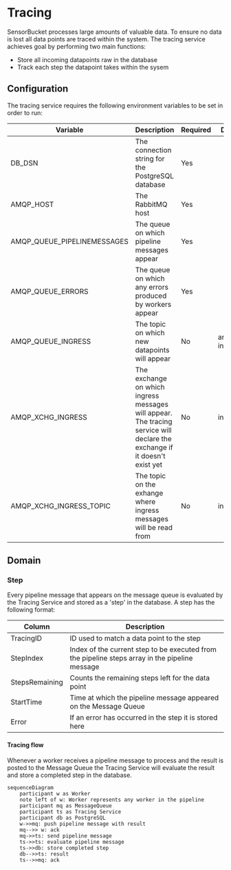 # Tracing

SensorBucket processes large amounts of valuable data. To ensure no data is lost all data points are traced within the system. The tracing service achieves goal by performing two main functions:

- Store all incoming datapoints raw in the database
- Track each step the datapoint takes within the sysem

## Configuration

The tracing service requires the following environment variables to be set in order to run:

| Variable                    | Description                                                                                                               | Required | Default         |
| --------------------------- | ------------------------------------------------------------------------------------------------------------------------- | -------- | --------------- |
| DB_DSN                      | The connection string for the PostgreSQL database                                                                         | Yes      |                 |
| AMQP_HOST                   | The RabbitMQ host                                                                                                         | Yes      |                 |
| AMQP_QUEUE_PIPELINEMESSAGES | The queue on which pipeline messages appear                                                                               | Yes      |                 |
| AMQP_QUEUE_ERRORS           | The queue on which any errors produced by workers appear                                                                  | Yes      |                 |
| AMQP_QUEUE_INGRESS          | The topic on which new datapoints will appear                                                                             | No       | archive-ingress |
| AMQP_XCHG_INGRESS           | The exchange on which ingress messages will appear. The tracing service will declare the exchange if it doesn't exist yet | No       | ingress         |
| AMQP_XCHG_INGRESS_TOPIC     | The topic on the exhange where ingress messages will be read from                                                         | No       | ingress.*       |

## Domain

### Step

Every pipeline message that appears on the message queue is evaluated by the Tracing Service and stored as a 'step' in the database. A step has the following format:

| Column         | Description                                                                                    |
| -------------- | ---------------------------------------------------------------------------------------------- |
| TracingID      | ID used to match a data point to the step                                                      |
| StepIndex      | Index of the current step to be executed from the pipeline steps array in the pipeline message |
| StepsRemaining | Counts the remaining steps left for the data point                                             |
| StartTime      | Time at which the pipeline message appeared on the Message Queue                               |
| Error          | If an error has occurred in the step it is stored here                                         |

#### Tracing flow

Whenever a worker receives a pipeline message to process and the result is posted to the Message Queue the Tracing Service will evaluate the result and store a completed step in the database.

```mermaid
sequenceDiagram
    participant w as Worker
    note left of w: Worker represents any worker in the pipeline
    participant mq as MessageQueue
    participant ts as Tracing Service
    participant db as PostgreSQL
    w->>mq: push pipeline message with result
    mq-->> w: ack
    mq->>ts: send pipeline message
    ts->>ts: evaluate pipeline message
    ts->>db: store completed step
    db-->>ts: result
    ts-->>mq: ack

```
